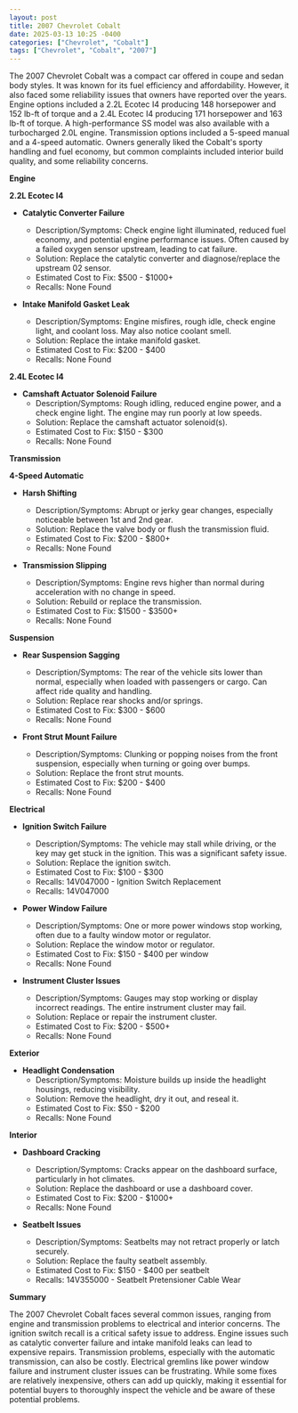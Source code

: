 ```yaml
---
layout: post
title: 2007 Chevrolet Cobalt
date: 2025-03-13 10:25 -0400
categories: ["Chevrolet", "Cobalt"]
tags: ["Chevrolet", "Cobalt", "2007"]
---
```

The 2007 Chevrolet Cobalt was a compact car offered in coupe and sedan body styles. It was known for its fuel efficiency and affordability. However, it also faced some reliability issues that owners have reported over the years. Engine options included a 2.2L Ecotec I4 producing 148 horsepower and 152 lb-ft of torque and a 2.4L Ecotec I4 producing 171 horsepower and 163 lb-ft of torque. A high-performance SS model was also available with a turbocharged 2.0L engine. Transmission options included a 5-speed manual and a 4-speed automatic. Owners generally liked the Cobalt's sporty handling and fuel economy, but common complaints included interior build quality, and some reliability concerns.

**Engine**

**2.2L Ecotec I4**

*   **Catalytic Converter Failure**
    *   Description/Symptoms: Check engine light illuminated, reduced fuel economy, and potential engine performance issues. Often caused by a failed oxygen sensor upstream, leading to cat failure.
    *   Solution: Replace the catalytic converter and diagnose/replace the upstream 02 sensor.
    *   Estimated Cost to Fix: $500 - $1000+
    *   Recalls: None Found

*   **Intake Manifold Gasket Leak**
    *   Description/Symptoms: Engine misfires, rough idle, check engine light, and coolant loss. May also notice coolant smell.
    *   Solution: Replace the intake manifold gasket.
    *   Estimated Cost to Fix: $200 - $400
    *   Recalls: None Found

**2.4L Ecotec I4**

*   **Camshaft Actuator Solenoid Failure**
    *   Description/Symptoms: Rough idling, reduced engine power, and a check engine light. The engine may run poorly at low speeds.
    *   Solution: Replace the camshaft actuator solenoid(s).
    *   Estimated Cost to Fix: $150 - $300
    *   Recalls: None Found

**Transmission**

**4-Speed Automatic**

*   **Harsh Shifting**
    *   Description/Symptoms: Abrupt or jerky gear changes, especially noticeable between 1st and 2nd gear.
    *   Solution: Replace the valve body or flush the transmission fluid.
    *   Estimated Cost to Fix: $200 - $800+
    *   Recalls: None Found

*   **Transmission Slipping**
    *   Description/Symptoms: Engine revs higher than normal during acceleration with no change in speed.
    *   Solution: Rebuild or replace the transmission.
    *   Estimated Cost to Fix: $1500 - $3500+
    *   Recalls: None Found

**Suspension**

*   **Rear Suspension Sagging**
    *   Description/Symptoms: The rear of the vehicle sits lower than normal, especially when loaded with passengers or cargo. Can affect ride quality and handling.
    *   Solution: Replace rear shocks and/or springs.
    *   Estimated Cost to Fix: $300 - $600
    *   Recalls: None Found

*   **Front Strut Mount Failure**
    *   Description/Symptoms: Clunking or popping noises from the front suspension, especially when turning or going over bumps.
    *   Solution: Replace the front strut mounts.
    *   Estimated Cost to Fix: $200 - $400
    *   Recalls: None Found

**Electrical**

*   **Ignition Switch Failure**
    *   Description/Symptoms: The vehicle may stall while driving, or the key may get stuck in the ignition. This was a significant safety issue.
    *   Solution: Replace the ignition switch.
    *   Estimated Cost to Fix: $100 - $300
    *   Recalls: 14V047000 - Ignition Switch Replacement
    *   Recalls: 14V047000

*   **Power Window Failure**
    *   Description/Symptoms: One or more power windows stop working, often due to a faulty window motor or regulator.
    *   Solution: Replace the window motor or regulator.
    *   Estimated Cost to Fix: $150 - $400 per window
    *   Recalls: None Found

*   **Instrument Cluster Issues**
    *   Description/Symptoms: Gauges may stop working or display incorrect readings. The entire instrument cluster may fail.
    *   Solution: Replace or repair the instrument cluster.
    *   Estimated Cost to Fix: $200 - $500+
    *   Recalls: None Found

**Exterior**

*   **Headlight Condensation**
    *   Description/Symptoms: Moisture builds up inside the headlight housings, reducing visibility.
    *   Solution: Remove the headlight, dry it out, and reseal it.
    *   Estimated Cost to Fix: $50 - $200
    *   Recalls: None Found

**Interior**

*   **Dashboard Cracking**
    *   Description/Symptoms: Cracks appear on the dashboard surface, particularly in hot climates.
    *   Solution: Replace the dashboard or use a dashboard cover.
    *   Estimated Cost to Fix: $200 - $1000+
    *   Recalls: None Found

*   **Seatbelt Issues**
    *   Description/Symptoms: Seatbelts may not retract properly or latch securely.
    *   Solution: Replace the faulty seatbelt assembly.
    *   Estimated Cost to Fix: $150 - $400 per seatbelt
    *   Recalls: 14V355000 - Seatbelt Pretensioner Cable Wear

**Summary**

The 2007 Chevrolet Cobalt faces several common issues, ranging from engine and transmission problems to electrical and interior concerns. The ignition switch recall is a critical safety issue to address. Engine issues such as catalytic converter failure and intake manifold leaks can lead to expensive repairs. Transmission problems, especially with the automatic transmission, can also be costly. Electrical gremlins like power window failure and instrument cluster issues can be frustrating. While some fixes are relatively inexpensive, others can add up quickly, making it essential for potential buyers to thoroughly inspect the vehicle and be aware of these potential problems.

